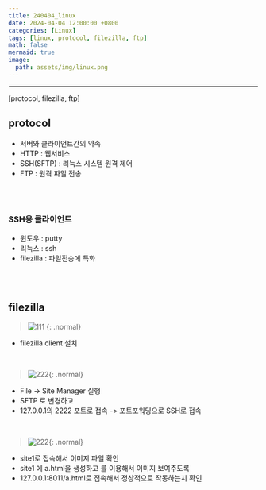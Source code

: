 ```yaml
---
title: 240404_linux
date: 2024-04-04 12:00:00 +0800
categories: [Linux]
tags: [linux, protocol, filezilla, ftp]
math: false
mermaid: true
image:
  path: assets/img/linux.png
---
```


<hr style="border:1px solid white">
[protocol, filezilla, ftp]

## protocol
- 서버와 클라이언트간의 약속
- HTTP : 웹서비스
- SSH(SFTP) : 리눅스 시스템 원격 제어
- FTP : 원격 파일 전송

<br/><br/>

### SSH용 클라이언트
- 윈도우 : putty
- 리눅스 : ssh
- filezilla : 파일전송에 특화

<br/><br/>

## filezilla
> ![111](https://github.com/alphathx13/alphathx13.github.io/assets/163115993/4440ed69-b4f5-4c6b-b16b-c1a96a2a075c)
{: .normal}
- filezilla client 설치

<br/>

> ![222](https://github.com/alphathx13/alphathx13.github.io/assets/163115993/3228c393-0732-4ed7-804f-750f0e025974){: .normal}
- File -> Site Manager 실행
- SFTP 로 변경하고
- 127.0.0.1의 2222 포트로 접속 -> 포트포워딩으로 SSH로 접속

<br/>

> ![222](https://github.com/alphathx13/alphathx13.github.io/assets/163115993/bf804e10-5363-4857-a5c2-75932391085f){: .normal}
- site1로 접속해서 이미지 파일 확인
- site1 에 a.html을 생성하고 <img>를 이용해서 이미지 보여주도록
- 127.0.0.1:8011/a.html로 접속해서 정상적으로 작동하는지 확인